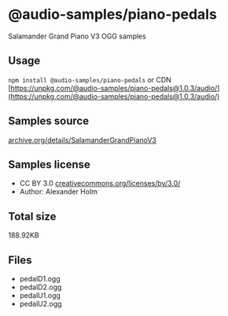 # @audio-samples/piano-pedals

Salamander Grand Piano V3 OGG samples

## Usage

`npm install @audio-samples/piano-pedals` or CDN [https://unpkg.com/@audio-samples/piano-pedals@1.0.3/audio/](https://unpkg.com/@audio-samples/piano-pedals@1.0.3/audio/)

## Samples source

[archive.org/details/SalamanderGrandPianoV3](https://archive.org/details/SalamanderGrandPianoV3)

## Samples license

- CC BY 3.0 [creativecommons.org/licenses/by/3.0/](http://creativecommons.org/licenses/by/3.0/)
- Author: Alexander Holm 

## Total size

188.92KB

## Files

- pedalD1.ogg
- pedalD2.ogg
- pedalU1.ogg
- pedalU2.ogg